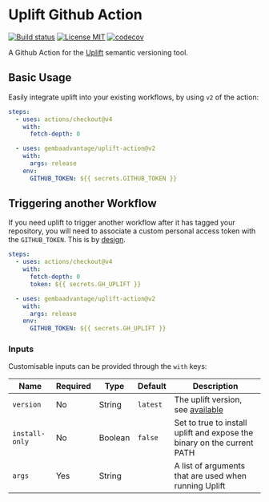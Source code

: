 # Uplift Github Action

[![Build status](https://img.shields.io/github/actions/workflow/status/gembaadvantage/uplift-action/ci.yml?style=flat-square&logo=typescript)](https://github.com/gembaadvantage/uplift-action/actions?workflow=ci)
[![License MIT](https://img.shields.io/badge/license-MIT-blue.svg?style=flat-square)](/LICENSE)
[![codecov](https://codecov.io/gh/gembaadvantage/uplift-action/branch/main/graph/badge.svg)](https://codecov.io/gh/gembaadvantage/uplift-action)

A Github Action for the [Uplift](https://github.com/gembaadvantage/uplift) semantic versioning tool.

## Basic Usage

Easily integrate uplift into your existing workflows, by using `v2` of the action:

```yaml
steps:
  - uses: actions/checkout@v4
    with:
      fetch-depth: 0

  - uses: gembaadvantage/uplift-action@v2
    with:
      args: release
    env:
      GITHUB_TOKEN: ${{ secrets.GITHUB_TOKEN }}
```

## Triggering another Workflow

If you need uplift to trigger another workflow after it has tagged your repository, you will need to associate a custom personal access token with the `GITHUB_TOKEN`. This is by [design](https://docs.github.com/en/actions/reference/authentication-in-a-workflow#using-the-github_token-in-a-workflow).

```yaml
steps:
  - uses: actions/checkout@v4
    with:
      fetch-depth: 0
      token: ${{ secrets.GH_UPLIFT }}

  - uses: gembaadvantage/uplift-action@v2
    with:
      args: release
    env:
      GITHUB_TOKEN: ${{ secrets.GH_UPLIFT }}
```

### Inputs

Customisable inputs can be provided through the `with` keys:

| Name           | Required | Type    | Default  | Description                                                                            |
| -------------- | -------- | ------- | -------- | -------------------------------------------------------------------------------------- |
| `version`      | No       | String  | `latest` | The uplift version, see [available](https://github.com/gembaadvantage/uplift/releases) |
| `install-only` | No       | Boolean | `false`  | Set to true to install uplift and expose the binary on the current PATH                |
| `args`         | Yes      | String  |          | A list of arguments that are used when running Uplift                                  |
